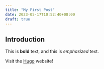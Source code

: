 ```yaml
---
title: "My First Post"
date: 2023-05-17T10:52:40+08:00
draft: true
---
```


## Introduction

This is **bold** text, and this is *emphasized* text.

Visit the [Hugo](https://gohugo.io) website!

